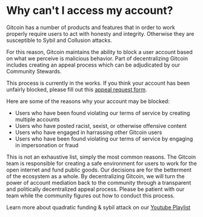 # Why can't I access my account?

Gitcoin has a number of products and features that in order to work properly require users to act with honesty and integrity. Otherwise they are susceptible to Sybil and Collusion attacks.  
   
For this reason, Gitcoin maintains the ability to block a user account based on what we perceive is malicious behavior. Part of decentralizing Gitcoin includes creating an appeal process which can be adjudicated by our Community Stewards.

This process is currently in the works. If you think your account has been unfairly blocked, please fill out this [appeal request form](https://forms.gle/eh5pDTWiYFFA3BCf8). 

Here are some of the reasons why your account may be blocked:

* Users who have been found violating our terms of service by creating multiple accounts
* Users who have posted racist, sexist, or otherwise offensive content
* Users who have engaged in harrassing other Gitcoin users
* Users who have been found violating our terms of service by engaging in impersonation or fraud

This is not an exhaustive list, simply the most common reasons. The Gitcoin team is responsible for creating a safe environment for users to work for the open internet and fund public goods. Our decisions are for the betterment of the ecosystem as a whole. By decentralizing Gitcoin, we will turn the power of account mediation back to the community through a transparent and politically decentralized appeal process. Please be patient with our team while the community figures out how to conduct this process. 

Learn more about quadratic funding & sybil attack on our [Youtube Playlist](https://www.youtube.com/playlist?list=PLvTrX8LNPbPmkUTnZOZPfku5698_lHvma)



